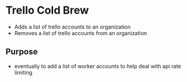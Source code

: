 # Trello Cold Brew
* Adds a list of trello accounts to an organization
* Removes a list of trello accounts from an organization

## Purpose
* eventually to add a list of worker accounts to help deal with api rate limiting

